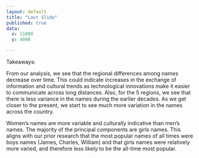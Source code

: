 ```yaml
---
layout: default
title: "Last Slide"
published: true
data:
  x: 11000
  y: 4000

---
```

Takeaways:

From our analysis, we see that the regional differences among names decrease over time. This could indicate increases in the exchange of information and cultural trends as technological innovations make it easier to communicate across long distances. Also, for the 5 regions, we see that there is less variance in the names during the earlier decades. As we get closer to the present, we start to see much more variation in the names across the country.

Women’s names are more variable and culturally indicative than men’s names. The majority of the principal components are girls names. This aligns with our prior research that the most popular names of all times were boys names (James, Charles, William) and that girls names were relatively more varied, and therefore less likely to be the all-time most popular.
